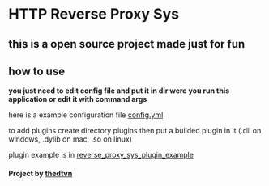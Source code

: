 # HTTP Reverse Proxy Sys

## this is a open source project made just for fun

## how to use

**you just need to edit config file and put it in dir were you run this application or edit it with command args** 

here is a example configuration file [config.yml](https://github.com/thedtvn/reverse_proxy_sys/blob/main/config.yaml)

to add plugins create directory plugins then put a builded plugin in it (.dll on windows, .dylib on mac, .so on linux)

plugin example is in [reverse_proxy_sys_plugin_example](https://github.com/thedtvn/reverse_proxy_sys_plugin_example)

#### Project by [thedtvn](https://github.com/thedtvn)

